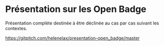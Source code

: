 # Présentation sur les Open Badge
Présentation complète destinée à être déclinée au cas par cas suivant les contextes.

https://gitpitch.com/helenelax/presentation-open_badge/master

